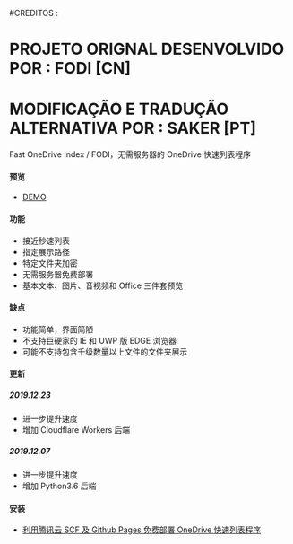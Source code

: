 #CREDITOS :
# PROJETO ORIGNAL DESENVOLVIDO POR : FODI [CN]
# MODIFICAÇÃO E TRADUÇÃO ALTERNATIVA POR : SAKER [PT]

Fast OneDrive Index / FODI，无需服务器的 OneDrive 快速列表程序

#### 预览

- [DEMO](https://logi.im/fodi.html)

#### 功能

- 接近秒速列表
- 指定展示路径
- 特定文件夹加密
- 无需服务器免费部署
- 基本文本、图片、音视频和 Office 三件套预览

#### 缺点

- 功能简单，界面简陋
- 不支持巨硬家的 IE 和 UWP 版 EDGE 浏览器
- 可能不支持包含千级数量以上文件的文件夹展示

#### 更新

##### 2019.12.23

- 进一步提升速度
- 增加 Cloudflare Workers 后端

##### 2019.12.07

- 进一步提升速度
- 增加 Python3.6 后端

#### 安装

- [利用腾讯云 SCF 及 Github Pages 免费部署 OneDrive 快速列表程序](https://logi.im/front-end/scf-fodi.html)
